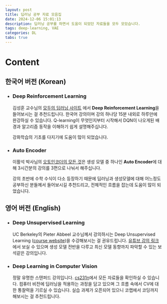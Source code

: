 ```yaml
---
layout: post
title: 딥러닝 공부 자료 모음집
date: 2024-12-06 15:01:13
description: 딥러닝 공부를 하면서 도움이 되었던 자료들을 모두 모았습니다.
tags: deep-learning, VAE
categories: DL
tabs: true
---
```


# Content

## 한국어 버전 (Korean)

- ### Deep Reinforcement Learning

  김성훈 교수님의 [모두의 딥러닝 사이트](https://hunkim.github.io/ml/) 에서 **Deep Reinforcement Learning**을 들어보시는 걸 추천드립니다. 한국어 강의이며 강의 하나당 15분 내외로 하루만에 완강하실 수 있습니다. Q-learning이 무엇인지부터 시작해서 DQN이 나오게된 배경과 알고리즘 동작을 이해하기 쉽게 설명해주십니다.

  강화학습의 기초를 다지기에 도움이 많이 되었습니다.

- ### Auto Encoder

  이활석 박사님의 [오토인코더의 모든 것](https://www.youtube.com/watch?v=o_peo6U7IRM)은 생성 모델 중 하나인 **Auto Encoder**에 대해 3시간분의 강의를 3편으로 나눠서 해주십니다.

  강의 초반에 수학 수식이 다소 등장하기 때문에 딥러닝과 생성모델에 대해 어느정도 공부하신 분들께서 들어보시길 추천드리고, 전체적인 흐름을 잡는데 도움이 많이 되었습니다.

## 영어 버전 (English)

- ### Deep Unsupervised Learning

  UC Berkeley의 Pieter Abbeel 교수님께서 강의하시는 Deep Unsupervised Learning ([course website](https://sites.google.com/view/berkeley-cs294-158-sp24/home))을 수강해보시는 걸 권유드립니다. [유튜브 강의 링크](https://www.youtube.com/watch?v=tFR6Likf4VI&list=PLwRJQ4m4UJjPIvv4kgBkvu_uygrV3ut_U&index=2)에서 보실 수 있으며 생성 모델 전반을 다루고 최신 모델 동향까지 파악할 수 있는 보석같은 강의입니다.

- ### Deep Learning in Computer Vision

  정말 유명한 스탠퍼드 강의입니다. [cs231n](https://cs231n.stanford.edu/)에서 모든 자료들을 확인하실 수 있습니다. 컴퓨터 비전에 딥러닝을 적용하는 과정을 담고 있으며 그 흐름 속에서 CV에 대한 통찰력을 기르실 수 있습니다. 실습 과제가 오픈되어 있으니 코랩에서 코딩까지 해보시는 걸 추천드립니다.
